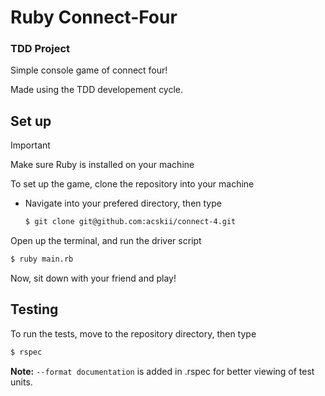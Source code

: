 # Ruby Connect-Four
### TDD Project
Simple console game of connect four!

Made using the TDD developement cycle.

## Set up
> [!IMPORTANT]
> Make sure Ruby is installed on your machine

To set up the game, clone the repository into your machine
- Navigate into your prefered directory, then type
    ```bash
    $ git clone git@github.com:acskii/connect-4.git
    ```

Open up the terminal, and run the driver script
```bash
$ ruby main.rb
```

Now, sit down with your friend and play!

## Testing
To run the tests, move to the repository directory, then type
```bash
$ rspec
```

**Note:** `--format documentation` is added in .rspec for better viewing of test units.
